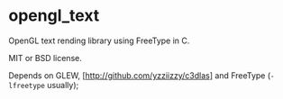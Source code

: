 # opengl_text
OpenGL text rending library using FreeType in C.

MIT or BSD license.

Depends on GLEW, [http://github.com/yzziizzy/c3dlas] and FreeType (`-lfreetype` usually);


